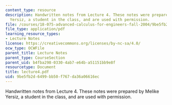 ```yaml
---
content_type: resource
description: Handwritten notes from Lecture 4. These notes were prepared by Melike
  Yersiz, a student in the class, and are used with permission.
file: /courses/18-075-advanced-calculus-for-engineers-fall-2004/9be5fb2d6499bb50f767da36a06616ec_lecture4.pdf
file_type: application/pdf
learning_resource_types:
- Lecture Notes
license: https://creativecommons.org/licenses/by-nc-sa/4.0/
ocw_type: OCWFile
parent_title: Lecture Notes
parent_type: CourseSection
parent_uid: b4fba298-0330-4ab7-e64b-a51151bb9e8f
resourcetype: Document
title: lecture4.pdf
uid: 9be5fb2d-6499-bb50-f767-da36a06616ec
---
```

Handwritten notes from Lecture 4. These notes were prepared by Melike Yersiz, a student in the class, and are used with permission.